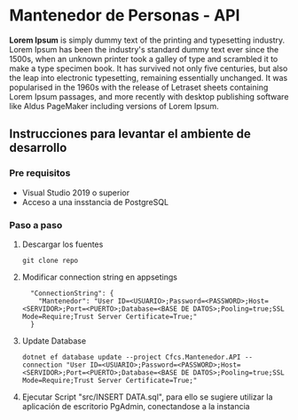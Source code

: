 # Mantenedor de Personas - API

**Lorem Ipsum** is simply dummy text of the printing and typesetting industry. Lorem Ipsum has been the industry's standard dummy text ever since the 1500s, when an unknown printer took a galley of type and scrambled it to make a type specimen book. It has survived not only five centuries, but also the leap into electronic typesetting, remaining essentially unchanged. It was popularised in the 1960s with the release of Letraset sheets containing Lorem Ipsum passages, and more recently with desktop publishing software like Aldus PageMaker including versions of Lorem Ipsum.

## Instrucciones para levantar el ambiente de desarrollo

### Pre requisitos

* Visual Studio 2019 o superior
* Acceso a una insstancia de PostgreSQL

### Paso a paso

1. Descargar los fuentes

   ```
   git clone repo
   ```
2. Modificar connection string en appsetings

   ```
     "ConnectionString": {
       "Mantenedor": "User ID=<USUARIO>;Password=<PASSWORD>;Host=<SERVIDOR>;Port=<PUERTO>;Database=<BASE DE DATOS>;Pooling=true;SSL Mode=Require;Trust Server Certificate=True;"
     }
   ```
3. Update Database

   ```
   dotnet ef database update --project Cfcs.Mantenedor.API --connection "User ID=<USUARIO>;Password=<PASSWORD>;Host=<SERVIDOR>;Port=<PUERTO>;Database=<BASE DE DATOS>;Pooling=true;SSL Mode=Require;Trust Server Certificate=True;"
   ```
4. Ejecutar Script "src/INSERT DATA.sql", para ello se sugiere utilizar la aplicación de escritorio PgAdmin, conectandose a la instancia
